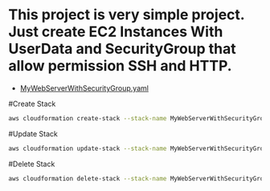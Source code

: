  # This project is very simple project. Just create EC2 Instances With UserData and SecurityGroup that allow permission SSH and HTTP.
 
 - [MyWebServerWithSecurityGroup.yaml](./Template/MyWebServerWithSecurityGroup.yaml)

 #Create Stack
 ```bash
aws cloudformation create-stack --stack-name MyWebServerWithSecurityGroup --template-body file://MyWebServerWithSecurityGroup.yaml --parameters ParameterKey='KeyName',ParameterValue='SGkey'
```

 #Update Stack
```bash
aws cloudformation update-stack --stack-name MyWebServerWithSecurityGroup --template-body file://MyWebServerWithSecurityGroup.yaml --parameters ParameterKey='KeyName',ParameterValue='SGkey'
```
#Delete Stack 
```bash
aws cloudformation delete-stack --stack-name MyWebServerWithSecurityGroup
```
